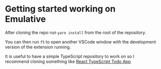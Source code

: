 # Getting started working on Emulative

After cloning the repo run `yarn install` from the root of the repository.

You can then run `f5` to open another VSCode window with the development version of the extension running.

It is useful to have a simple TypeScript repository to work on so I recommend cloning something like [React TypeScript Todo App](https://github.com/nas5w/react-typescript-todo-app)
